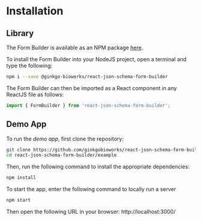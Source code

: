 # Installation

## Library

The Form Builder is available as an NPM package [here](https://www.npmjs.com/package/react-json-schema-form-builder).

To install the Form Builder into your NodeJS project, open a terminal and type the following:

```bash
npm i --save @ginkgo-bioworks/react-json-schema-form-builder
```

The Form Builder can then be imported as a React component in any ReactJS file as follows:

``` javascript
import { FormBuilder } from 'react-json-schema-form-builder';
```

## Demo App

To run the *demo app*, first clone the repository:

```bash
git clone https://github.com/ginkgobioworks/react-json-schema-form-builder.git
cd react-json-schema-form-builder/example
```

Then, run the following command to install the appropriate dependencies:
```bash
npm install
```

To start the app, enter the following command to locally run a server
```bash
npm start
```

Then open the following URL in your browser: http://localhost:3000/

